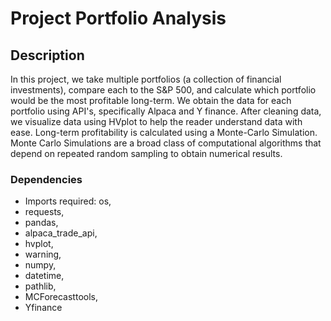 # Project Portfolio Analysis

## Description
In this project, we take multiple portfolios (a collection of financial investments), compare each to the S&P 500, and calculate which portfolio would be the most profitable long-term.  We obtain the data for each portfolio using API's, specifically Alpaca and Y finance. After cleaning data, we visualize data using HVplot to help the reader understand data with ease.  Long-term profitability is calculated using a Monte-Carlo Simulation.  Monte Carlo Simulations are a broad class of computational algorithms that depend on repeated random sampling to obtain numerical results.

### Dependencies
* Imports required: os,
* requests,
* pandas,
* alpaca_trade_api,
* hvplot,
* warning,
* numpy,
* datetime,
* pathlib,
* MCForecasttools,
* Yfinance
